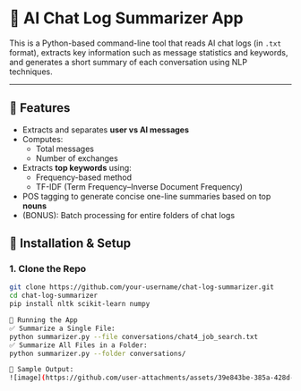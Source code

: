 # 🤖 AI Chat Log Summarizer App

This is a Python-based command-line tool that reads AI chat logs (in `.txt` format), extracts key information such as message statistics and keywords, and generates a short summary of each conversation using NLP techniques.

---

## 🧠 Features

- Extracts and separates **user vs AI messages**
- Computes:
  - Total messages
  - Number of exchanges
- Extracts **top keywords** using:
  - Frequency-based method
  - TF-IDF (Term Frequency–Inverse Document Frequency)
- POS tagging to generate concise one-line summaries based on top **nouns**
- (BONUS): Batch processing for entire folders of chat logs

## 🧩 Installation & Setup

### 1. Clone the Repo

```bash
git clone https://github.com/your-username/chat-log-summarizer.git
cd chat-log-summarizer
pip install nltk scikit-learn numpy

🚀 Running the App
✅ Summarize a Single File:
python summarizer.py --file conversations/chat4_job_search.txt
✅ Summarize All Files in a Folder:
python summarizer.py --folder conversations/

🧾 Sample Output:
![image](https://github.com/user-attachments/assets/39e843be-385a-428d-b409-ed1b34e472ed)

